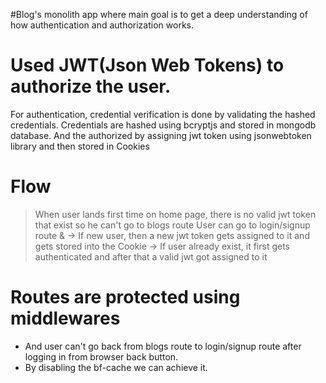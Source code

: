 #Blog's monolith app where main goal is to get a deep understanding of how authentication and authorization works.

# Used JWT(Json Web Tokens) to authorize the user.
For authentication, credential verification is done by validating the hashed credentials.
Credentials are hashed using bcryptjs and stored in mongodb database.
And the authorized by assigning jwt token using jsonwebtoken library and then stored in Cookies

# Flow
> When user lands first time on home page, there is no valid jwt token that exist so he can't go to blogs route
> User can go to login/signup route & 
  -> If new user, then a new jwt token gets assigned to it and gets stored into the Cookie
  -> If user already exist, it first gets authenticated and after that a valid jwt got assigned to it

# Routes are protected using middlewares
* And user can't go back from blogs route to login/signup route after logging in from browser back button.
* By disabling the bf-cache we can achieve it.
